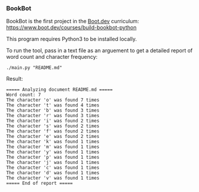 ### BookBot

BookBot is the first project in the [Boot.dev](https://www.boot.dev/) curriculum:
https://www.boot.dev/courses/build-bookbot-python

This program requires Python3 to be installed locally.

To run the tool, pass in a text file as an arguement to get a detailed report of word count and character frequency:

```
./main.py "README.md"
```

Result:

```
===== Analyzing document README.md =====
Word count: 7
The character 'o' was found 7 times
The character 't' was found 4 times
The character 'b' was found 3 times
The character 'r' was found 3 times
The character 'i' was found 2 times
The character 's' was found 2 times
The character 'f' was found 2 times
The character 'e' was found 2 times
The character 'k' was found 1 times
The character 'm' was found 1 times
The character 'y' was found 1 times
The character 'p' was found 1 times
The character 'j' was found 1 times
The character 'c' was found 1 times
The character 'd' was found 1 times
The character 'v' was found 1 times
===== End of report =====
```
